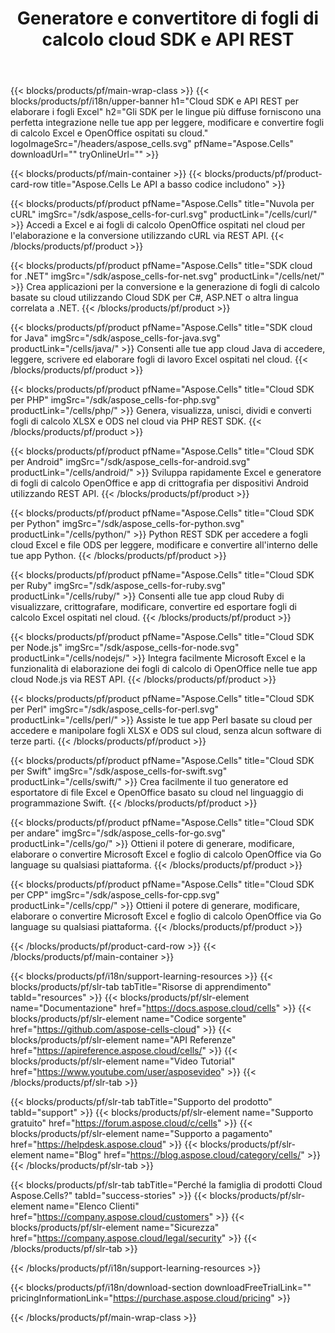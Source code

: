 ﻿---
title: Generatore e convertitore di fogli di calcolo cloud SDK e API REST
description:  Gli SDK per le lingue più diffuse forniscono un'integrazione perfetta nelle tue app per leggere, modificare e convertire fogli di calcolo Excel e OpenOffice ospitati su cloud
weight: 10
url: /it/family
---
{{< blocks/products/pf/main-wrap-class >}}
{{< blocks/products/pf/i18n/upper-banner h1="Cloud SDK e API REST per elaborare i fogli Excel" h2="Gli SDK per le lingue più diffuse forniscono una perfetta integrazione nelle tue app per leggere, modificare e convertire fogli di calcolo Excel e OpenOffice ospitati su cloud." logoImageSrc="/headers/aspose_cells.svg" pfName="Aspose.Cells" downloadUrl="" tryOnlineUrl="" >}}

{{< blocks/products/pf/main-container >}}
{{< blocks/products/pf/product-card-row title="Aspose.Cells Le API a basso codice includono" >}}

{{< blocks/products/pf/product pfName="Aspose.Cells" title="Nuvola per cURL" imgSrc="/sdk/aspose_cells-for-curl.svg" productLink="/cells/curl/" >}}
Accedi a Excel e ai fogli di calcolo OpenOffice ospitati nel cloud per l'elaborazione e la conversione utilizzando cURL via REST API.
{{< /blocks/products/pf/product >}}

{{< blocks/products/pf/product pfName="Aspose.Cells" title="SDK cloud for .NET" imgSrc="/sdk/aspose_cells-for-net.svg" productLink="/cells/net/" >}}
Crea applicazioni per la conversione e la generazione di fogli di calcolo basate su cloud utilizzando Cloud SDK per C#, ASP.NET o altra lingua correlata a .NET.
{{< /blocks/products/pf/product >}}

{{< blocks/products/pf/product pfName="Aspose.Cells" title="SDK cloud for Java" imgSrc="/sdk/aspose_cells-for-java.svg" productLink="/cells/java/" >}}
Consenti alle tue app cloud Java di accedere, leggere, scrivere ed elaborare fogli di lavoro Excel ospitati nel cloud.
{{< /blocks/products/pf/product >}}

{{< blocks/products/pf/product pfName="Aspose.Cells" title="Cloud SDK per PHP" imgSrc="/sdk/aspose_cells-for-php.svg" productLink="/cells/php/" >}}
Genera, visualizza, unisci, dividi e converti fogli di calcolo XLSX e ODS nel cloud via PHP REST SDK.
{{< /blocks/products/pf/product >}}

{{< blocks/products/pf/product pfName="Aspose.Cells" title="Cloud SDK per Android" imgSrc="/sdk/aspose_cells-for-android.svg" productLink="/cells/android/" >}}
Sviluppa rapidamente Excel e generatore di fogli di calcolo OpenOffice e app di crittografia per dispositivi Android utilizzando REST API.
{{< /blocks/products/pf/product >}}

{{< blocks/products/pf/product pfName="Aspose.Cells" title="Cloud SDK per Python" imgSrc="/sdk/aspose_cells-for-python.svg" productLink="/cells/python/" >}}
Python REST SDK per accedere a fogli cloud Excel e file ODS per leggere, modificare e convertire all'interno delle tue app Python.
{{< /blocks/products/pf/product >}}

{{< blocks/products/pf/product pfName="Aspose.Cells" title="Cloud SDK per Ruby" imgSrc="/sdk/aspose_cells-for-ruby.svg" productLink="/cells/ruby/" >}}
Consenti alle tue app cloud Ruby di visualizzare, crittografare, modificare, convertire ed esportare fogli di calcolo Excel ospitati nel cloud.
{{< /blocks/products/pf/product >}}

{{< blocks/products/pf/product pfName="Aspose.Cells" title="Cloud SDK per Node.js" imgSrc="/sdk/aspose_cells-for-node.svg" productLink="/cells/nodejs/" >}}
Integra facilmente Microsoft Excel e la funzionalità di elaborazione dei fogli di calcolo di OpenOffice nelle tue app cloud Node.js via REST API.
{{< /blocks/products/pf/product >}}

{{< blocks/products/pf/product pfName="Aspose.Cells" title="Cloud SDK per Perl" imgSrc="/sdk/aspose_cells-for-perl.svg" productLink="/cells/perl/" >}}
Assiste le tue app Perl basate su cloud per accedere e manipolare fogli XLSX e ODS sul cloud, senza alcun software di terze parti.
{{< /blocks/products/pf/product >}}

{{< blocks/products/pf/product pfName="Aspose.Cells" title="Cloud SDK per Swift" imgSrc="/sdk/aspose_cells-for-swift.svg" productLink="/cells/swift/" >}}
Crea facilmente il tuo generatore ed esportatore di file Excel e OpenOffice basato su cloud nel linguaggio di programmazione Swift.
{{< /blocks/products/pf/product >}}

{{< blocks/products/pf/product pfName="Aspose.Cells" title="Cloud SDK per andare" imgSrc="/sdk/aspose_cells-for-go.svg" productLink="/cells/go/" >}}
Ottieni il potere di generare, modificare, elaborare o convertire Microsoft Excel e foglio di calcolo OpenOffice via Go language su qualsiasi piattaforma.
{{< /blocks/products/pf/product >}}

{{< blocks/products/pf/product pfName="Aspose.Cells" title="Cloud SDK per CPP" imgSrc="/sdk/aspose_cells-for-cpp.svg" productLink="/cells/cpp/" >}}
Ottieni il potere di generare, modificare, elaborare o convertire Microsoft Excel e foglio di calcolo OpenOffice via Go language su qualsiasi piattaforma.
{{< /blocks/products/pf/product >}}

{{< /blocks/products/pf/product-card-row >}}
{{< /blocks/products/pf/main-container >}}

{{< blocks/products/pf/i18n/support-learning-resources >}}
{{< blocks/products/pf/slr-tab tabTitle="Risorse di apprendimento" tabId="resources" >}}
{{< blocks/products/pf/slr-element name="Documentazione" href="https://docs.aspose.cloud/cells" >}}
{{< blocks/products/pf/slr-element name="Codice sorgente" href="https://github.com/aspose-cells-cloud" >}}
{{< blocks/products/pf/slr-element name="API Referenze" href="https://apireference.aspose.cloud/cells/" >}}
{{< blocks/products/pf/slr-element name="Video Tutorial" href="https://www.youtube.com/user/asposevideo" >}}
{{< /blocks/products/pf/slr-tab >}}

{{< blocks/products/pf/slr-tab tabTitle="Supporto del prodotto" tabId="support" >}}
{{< blocks/products/pf/slr-element name="Supporto gratuito" href="https://forum.aspose.cloud/c/cells" >}}
{{< blocks/products/pf/slr-element name="Supporto a pagamento" href="https://helpdesk.aspose.cloud" >}}
{{< blocks/products/pf/slr-element name="Blog" href="https://blog.aspose.cloud/category/cells/" >}}
{{< /blocks/products/pf/slr-tab >}}

{{< blocks/products/pf/slr-tab tabTitle="Perché la famiglia di prodotti Cloud Aspose.Cells?" tabId="success-stories" >}}
{{< blocks/products/pf/slr-element name="Elenco Clienti" href="https://company.aspose.cloud/customers" >}}
{{< blocks/products/pf/slr-element name="Sicurezza" href="https://company.aspose.cloud/legal/security" >}}
{{< /blocks/products/pf/slr-tab >}}

{{< /blocks/products/pf/i18n/support-learning-resources >}}

{{< blocks/products/pf/i18n/download-section downloadFreeTrialLink="" pricingInformationLink="https://purchase.aspose.cloud/pricing" >}}

{{< /blocks/products/pf/main-wrap-class >}}
